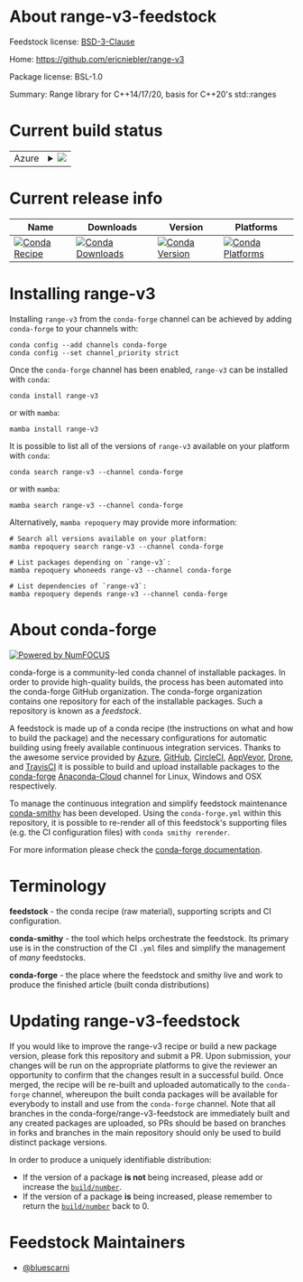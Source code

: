 About range-v3-feedstock
========================

Feedstock license: [BSD-3-Clause](https://github.com/conda-forge/range-v3-feedstock/blob/main/LICENSE.txt)

Home: https://github.com/ericniebler/range-v3

Package license: BSL-1.0

Summary: Range library for C++14/17/20, basis for C++20's std::ranges

Current build status
====================


<table>
    
  <tr>
    <td>Azure</td>
    <td>
      <details>
        <summary>
          <a href="https://dev.azure.com/conda-forge/feedstock-builds/_build/latest?definitionId=19255&branchName=main">
            <img src="https://dev.azure.com/conda-forge/feedstock-builds/_apis/build/status/range-v3-feedstock?branchName=main">
          </a>
        </summary>
        <table>
          <thead><tr><th>Variant</th><th>Status</th></tr></thead>
          <tbody><tr>
              <td>linux_64</td>
              <td>
                <a href="https://dev.azure.com/conda-forge/feedstock-builds/_build/latest?definitionId=19255&branchName=main">
                  <img src="https://dev.azure.com/conda-forge/feedstock-builds/_apis/build/status/range-v3-feedstock?branchName=main&jobName=linux&configuration=linux%20linux_64_" alt="variant">
                </a>
              </td>
            </tr><tr>
              <td>osx_64</td>
              <td>
                <a href="https://dev.azure.com/conda-forge/feedstock-builds/_build/latest?definitionId=19255&branchName=main">
                  <img src="https://dev.azure.com/conda-forge/feedstock-builds/_apis/build/status/range-v3-feedstock?branchName=main&jobName=osx&configuration=osx%20osx_64_" alt="variant">
                </a>
              </td>
            </tr><tr>
              <td>win_64</td>
              <td>
                <a href="https://dev.azure.com/conda-forge/feedstock-builds/_build/latest?definitionId=19255&branchName=main">
                  <img src="https://dev.azure.com/conda-forge/feedstock-builds/_apis/build/status/range-v3-feedstock?branchName=main&jobName=win&configuration=win%20win_64_" alt="variant">
                </a>
              </td>
            </tr>
          </tbody>
        </table>
      </details>
    </td>
  </tr>
</table>

Current release info
====================

| Name | Downloads | Version | Platforms |
| --- | --- | --- | --- |
| [![Conda Recipe](https://img.shields.io/badge/recipe-range--v3-green.svg)](https://anaconda.org/conda-forge/range-v3) | [![Conda Downloads](https://img.shields.io/conda/dn/conda-forge/range-v3.svg)](https://anaconda.org/conda-forge/range-v3) | [![Conda Version](https://img.shields.io/conda/vn/conda-forge/range-v3.svg)](https://anaconda.org/conda-forge/range-v3) | [![Conda Platforms](https://img.shields.io/conda/pn/conda-forge/range-v3.svg)](https://anaconda.org/conda-forge/range-v3) |

Installing range-v3
===================

Installing `range-v3` from the `conda-forge` channel can be achieved by adding `conda-forge` to your channels with:

```
conda config --add channels conda-forge
conda config --set channel_priority strict
```

Once the `conda-forge` channel has been enabled, `range-v3` can be installed with `conda`:

```
conda install range-v3
```

or with `mamba`:

```
mamba install range-v3
```

It is possible to list all of the versions of `range-v3` available on your platform with `conda`:

```
conda search range-v3 --channel conda-forge
```

or with `mamba`:

```
mamba search range-v3 --channel conda-forge
```

Alternatively, `mamba repoquery` may provide more information:

```
# Search all versions available on your platform:
mamba repoquery search range-v3 --channel conda-forge

# List packages depending on `range-v3`:
mamba repoquery whoneeds range-v3 --channel conda-forge

# List dependencies of `range-v3`:
mamba repoquery depends range-v3 --channel conda-forge
```


About conda-forge
=================

[![Powered by
NumFOCUS](https://img.shields.io/badge/powered%20by-NumFOCUS-orange.svg?style=flat&colorA=E1523D&colorB=007D8A)](https://numfocus.org)

conda-forge is a community-led conda channel of installable packages.
In order to provide high-quality builds, the process has been automated into the
conda-forge GitHub organization. The conda-forge organization contains one repository
for each of the installable packages. Such a repository is known as a *feedstock*.

A feedstock is made up of a conda recipe (the instructions on what and how to build
the package) and the necessary configurations for automatic building using freely
available continuous integration services. Thanks to the awesome service provided by
[Azure](https://azure.microsoft.com/en-us/services/devops/), [GitHub](https://github.com/),
[CircleCI](https://circleci.com/), [AppVeyor](https://www.appveyor.com/),
[Drone](https://cloud.drone.io/welcome), and [TravisCI](https://travis-ci.com/)
it is possible to build and upload installable packages to the
[conda-forge](https://anaconda.org/conda-forge) [Anaconda-Cloud](https://anaconda.org/)
channel for Linux, Windows and OSX respectively.

To manage the continuous integration and simplify feedstock maintenance
[conda-smithy](https://github.com/conda-forge/conda-smithy) has been developed.
Using the ``conda-forge.yml`` within this repository, it is possible to re-render all of
this feedstock's supporting files (e.g. the CI configuration files) with ``conda smithy rerender``.

For more information please check the [conda-forge documentation](https://conda-forge.org/docs/).

Terminology
===========

**feedstock** - the conda recipe (raw material), supporting scripts and CI configuration.

**conda-smithy** - the tool which helps orchestrate the feedstock.
                   Its primary use is in the construction of the CI ``.yml`` files
                   and simplify the management of *many* feedstocks.

**conda-forge** - the place where the feedstock and smithy live and work to
                  produce the finished article (built conda distributions)


Updating range-v3-feedstock
===========================

If you would like to improve the range-v3 recipe or build a new
package version, please fork this repository and submit a PR. Upon submission,
your changes will be run on the appropriate platforms to give the reviewer an
opportunity to confirm that the changes result in a successful build. Once
merged, the recipe will be re-built and uploaded automatically to the
`conda-forge` channel, whereupon the built conda packages will be available for
everybody to install and use from the `conda-forge` channel.
Note that all branches in the conda-forge/range-v3-feedstock are
immediately built and any created packages are uploaded, so PRs should be based
on branches in forks and branches in the main repository should only be used to
build distinct package versions.

In order to produce a uniquely identifiable distribution:
 * If the version of a package **is not** being increased, please add or increase
   the [``build/number``](https://docs.conda.io/projects/conda-build/en/latest/resources/define-metadata.html#build-number-and-string).
 * If the version of a package **is** being increased, please remember to return
   the [``build/number``](https://docs.conda.io/projects/conda-build/en/latest/resources/define-metadata.html#build-number-and-string)
   back to 0.

Feedstock Maintainers
=====================

* [@bluescarni](https://github.com/bluescarni/)

